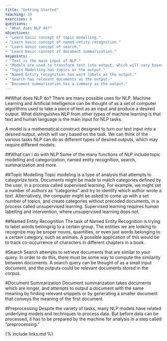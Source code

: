 ```yaml
---
title: "Getting Started"
teaching: 10
exercises: 0
questions:
- "What does NLP do?"
objectives:
- "Learn basic concept of topic modelling."
- "Learn basic concept of named entity recognition."
- "Learn basic concept of search."
- "Learn basic concept of document summarization."
keypoints:
- "Text is the main input of NLP."
- "Models are used to transform text into output, which will vary based on task."
- "Topic Modelling has topics as the output."
- "Named Entity recognition has word labels as the output."
- "Search has relevant documents as the output."
- "Document summarization has a summary as the output."
---
```



##What does NLP do?
There are many possible uses for NLP. Machine Learning and Artificial Intelligence can be thought of as a set of computer
algorithms used to take a piece of text as an input and produce a desired output. What distinguishes NLP 
from other types of machine learning is that text and human language is the main input for NLP tasks.

A model is a mathematical construct designed to turn our text input into a desired output, 
which will vary based on the task. We can think of the various tasks NLP can do as different types 
of desired outputs, which may require different models. 

##What can I do with NLP
Some of the many functions of NLP include topic modelling and categorization, 
named entity recognition, search, summarization and more. 


##Topic Modelling
Topic modeling is a type of analysis that attempts to categorize texts. 
Documents might be made to match categories defined by the user, in a process called supervised learning. 
For example, we might set a number of authors as “categories” and try to identify which author wrote a text. 
Alternatively, the computer might be asked to come up with a set number of topics, and create categories without precoded documents, 
in a process called unsupervised learning. Supervised learning requires human labelling and intervention, where
unsupervised learning does not.

##Named Entity Recognition
The task of Named Entity Recognition is trying to label words belonging to a certain group. 
The entities we are looking to recognize may be proper nouns, quantities, or even just words belonging to a certain category, such as animals. 
A possible application of this would be to track co-occurrence of characters in different chapters in a book.

#Search
Search attempts to retrieve documents that are similar to your query. 
In order to do this, there must be some way to compute the similarity between documents. 
A search query can be thought of as a small input document, and the outputs could be relevant documents stored in the corpus. 

#Document Summarization
Document summarization takes documents which are longer, and attempts to output a document with the same meaning by finding 
relevant snippets or by generating a smaller document that conveys the meaning of the first document.


#Preprocessing
Despite the variety of tasks, many NLP models have related underlying models and techniques to process data. 
But before data can be processed, it has to be prepared by the machine for analysis in a step called “preprocessing.”

{% include links.md %}
